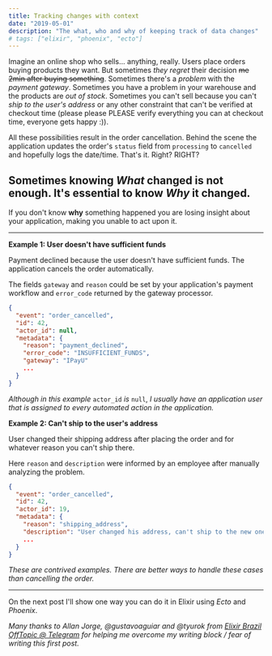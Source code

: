 ```yaml
---
title: Tracking changes with context
date: "2019-05-01"
description: "The what, who and why of keeping track of data changes"
# tags: ["elixir", "phoenix", "ecto"]
---
```


Imagine an online shop who sells... anything, really. Users place orders buying products they want. But sometimes _they regret_ their decision ~~me 2min after buying something~~. Sometimes there's a _problem_ with the _payment gateway_. Sometimes you have a problem in your warehouse and the products are _out of stock_. Sometimes you can't sell because you can't _ship to the user's address_ or any other constraint that can't be verified at checkout time (please please PLEASE verify everything you can at checkout time, everyone gets happy :)).

All these possibilities result in the order cancellation. Behind the scene the application updates the order's `status` field from `processing` to `cancelled` and hopefully logs the date/time. That's it. Right? RIGHT?

## Sometimes knowing _What_ changed is not enough. It's essential to know _Why_ it changed.

If you don't know **why** something happened you are losing insight about your application, making you unable to act upon it.

---

**Example 1: User doesn't have sufficient funds**

Payment declined because the user doesn't have sufficient funds. The application cancels the order automatically.

The fields `gateway` and `reason` could be set by your application's payment workflow and `error_code` returned by the gateway processor.

```json
{
  "event": "order_cancelled",
  "id": 42,
  "actor_id": null,
  "metadata": {
    "reason": "payment_declined",
    "error_code": "INSUFFICIENT_FUNDS",
    "gateway": "IPayU"
    ...
  }
}
```

_Although in this example_ `actor_id` _is_ `null`, _I usually have an application user that is assigned to every automated action in the application._

**Example 2: Can't ship to the user's address**

User changed their shipping address after placing the order and for whatever reason you can't ship there.

Here `reason` and `description` were informed by an employee after manually analyzing the problem.

```json
{
  "event": "order_cancelled",
  "id": 42,
  "actor_id": 19,
  "metadata": {
    "reason": "shipping_address",
    "description": "User changed his address, can't ship to the new one."
    ...
  }
}
```

_These are contrived examples. There are better ways to handle these cases than cancelling the order._

---

On the next post I'll show one way you can do it in Elixir using _Ecto_ and _Phoenix_.

_Many thanks to Allan Jorge, @gustavoaguiar and @tyurok from_ [_Elixir Brazil OffTopic @ Telegram_](https://t.me/elixirbr_offtopic) _for helping me overcome my writing block / fear of writing this first post._

